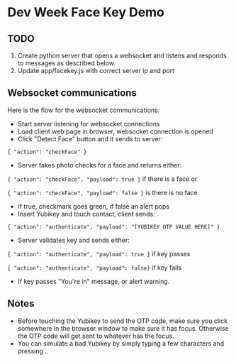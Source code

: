 # Dev Week Face Key Demo

## TODO

1. Create python server that opens a websocket and listens and responds to messages as described below.
2. Update app/facekey.js with correct server ip and port

## Websocket communications

Here is the flow for the websocket communications:

- Start server listening for websocket connections
- Load client web page in browser, websocket connection is opened
- Click "Detect Face" button and it sends to server:

`{ "action": "checkFace" }`

- Server takes photo checks for a face and returns either:

`{ "action": "checkFace", "payload": true }` if there is a face or

`{ "action": "checkFace", "payload": false }` is there is no face

- If true, checkmark goes green, if false an alert pops
- Insert Yubikey and touch contact, client sends:

`{ "action": "authenticate", "payload": "[YUBIKEY OTP VALUE HERE]" }`

- Server validates key and sends either:

`{ "action": "authenticate", "payload": true }` if key passes

`{ "action": "authenticate", "payload": false}` if key fails

- If key passes "You're in" message, or alert warning.

## Notes

- Before touching the Yubikey to send the OTP code, make sure you click somewhere in the browser window to make sure it has focus. Otherwise the OTP code will get sent to whatever has the focus.
- You can simulate a bad Yubikey by simply typing a few characters and pressing <ENTER>.
